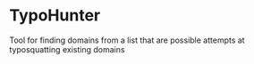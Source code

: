 # TypoHunter
Tool for finding domains from a list that are possible attempts at typosquatting existing domains
